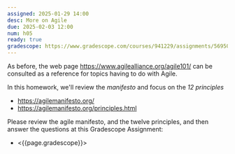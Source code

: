 ```yaml
---
assigned: 2025-01-29 14:00
desc: More on Agile
due: 2025-02-03 12:00
num: h05
ready: true
gradescope: https://www.gradescope.com/courses/941229/assignments/5695059
---
```


<div style="display:none;">https://ucsb-cs148.github.io/w25/hwk/h05/</div>

As before, the web page <https://www.agilealliance.org/agile101/> can be consulted as a reference for topics
having to do with Agile.

In this homework, we'll review the *manifesto* and focus on the *12 principles* 

* <https://agilemanifesto.org/>
* <https://agilemanifesto.org/principles.html>

Please review the agile manifesto, and the twelve principles, and then answer the questions at this Gradescope Assignment:

* <{{page.gradescope}}>
